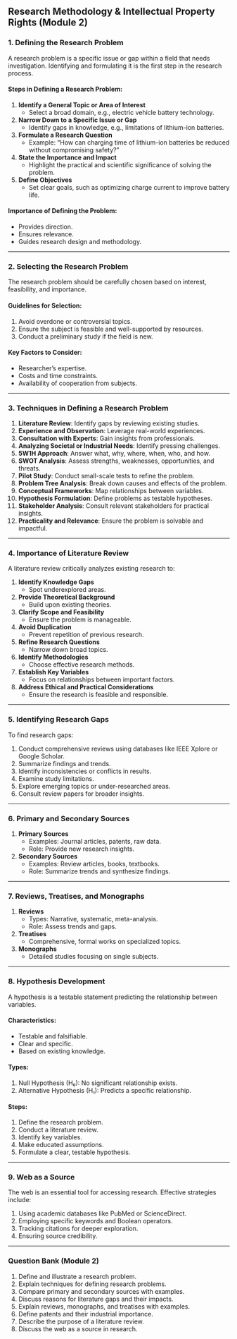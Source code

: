 ## Research Methodology & Intellectual Property Rights (Module 2)

### 1. Defining the Research Problem
A research problem is a specific issue or gap within a field that needs investigation. Identifying and formulating it is the first step in the research process.

#### Steps in Defining a Research Problem:
1. **Identify a General Topic or Area of Interest**
   - Select a broad domain, e.g., electric vehicle battery technology.
2. **Narrow Down to a Specific Issue or Gap**
   - Identify gaps in knowledge, e.g., limitations of lithium-ion batteries.
3. **Formulate a Research Question**
   - Example: “How can charging time of lithium-ion batteries be reduced without compromising safety?”
4. **State the Importance and Impact**
   - Highlight the practical and scientific significance of solving the problem.
5. **Define Objectives**
   - Set clear goals, such as optimizing charge current to improve battery life.

#### Importance of Defining the Problem:
- Provides direction.
- Ensures relevance.
- Guides research design and methodology.

---

### 2. Selecting the Research Problem
The research problem should be carefully chosen based on interest, feasibility, and importance.

#### Guidelines for Selection:
1. Avoid overdone or controversial topics.
2. Ensure the subject is feasible and well-supported by resources.
3. Conduct a preliminary study if the field is new.

#### Key Factors to Consider:
- Researcher’s expertise.
- Costs and time constraints.
- Availability of cooperation from subjects.

---

### 3. Techniques in Defining a Research Problem
1. **Literature Review**: Identify gaps by reviewing existing studies.
2. **Experience and Observation**: Leverage real-world experiences.
3. **Consultation with Experts**: Gain insights from professionals.
4. **Analyzing Societal or Industrial Needs**: Identify pressing challenges.
5. **5W1H Approach**: Answer what, why, where, when, who, and how.
6. **SWOT Analysis**: Assess strengths, weaknesses, opportunities, and threats.
7. **Pilot Study**: Conduct small-scale tests to refine the problem.
8. **Problem Tree Analysis**: Break down causes and effects of the problem.
9. **Conceptual Frameworks**: Map relationships between variables.
10. **Hypothesis Formulation**: Define problems as testable hypotheses.
11. **Stakeholder Analysis**: Consult relevant stakeholders for practical insights.
12. **Practicality and Relevance**: Ensure the problem is solvable and impactful.

---

### 4. Importance of Literature Review
A literature review critically analyzes existing research to:
1. **Identify Knowledge Gaps**
   - Spot underexplored areas.
2. **Provide Theoretical Background**
   - Build upon existing theories.
3. **Clarify Scope and Feasibility**
   - Ensure the problem is manageable.
4. **Avoid Duplication**
   - Prevent repetition of previous research.
5. **Refine Research Questions**
   - Narrow down broad topics.
6. **Identify Methodologies**
   - Choose effective research methods.
7. **Establish Key Variables**
   - Focus on relationships between important factors.
8. **Address Ethical and Practical Considerations**
   - Ensure the research is feasible and responsible.

---

### 5. Identifying Research Gaps
To find research gaps:
1. Conduct comprehensive reviews using databases like IEEE Xplore or Google Scholar.
2. Summarize findings and trends.
3. Identify inconsistencies or conflicts in results.
4. Examine study limitations.
5. Explore emerging topics or under-researched areas.
6. Consult review papers for broader insights.

---

### 6. Primary and Secondary Sources
1. **Primary Sources**
   - Examples: Journal articles, patents, raw data.
   - Role: Provide new research insights.
2. **Secondary Sources**
   - Examples: Review articles, books, textbooks.
   - Role: Summarize trends and synthesize findings.

---

### 7. Reviews, Treatises, and Monographs
1. **Reviews**
   - Types: Narrative, systematic, meta-analysis.
   - Role: Assess trends and gaps.
2. **Treatises**
   - Comprehensive, formal works on specialized topics.
3. **Monographs**
   - Detailed studies focusing on single subjects.

---

### 8. Hypothesis Development
A hypothesis is a testable statement predicting the relationship between variables.

#### Characteristics:
- Testable and falsifiable.
- Clear and specific.
- Based on existing knowledge.

#### Types:
1. Null Hypothesis (H₀): No significant relationship exists.
2. Alternative Hypothesis (H₁): Predicts a specific relationship.

#### Steps:
1. Define the research problem.
2. Conduct a literature review.
3. Identify key variables.
4. Make educated assumptions.
5. Formulate a clear, testable hypothesis.

---

### 9. Web as a Source
The web is an essential tool for accessing research. Effective strategies include:
1. Using academic databases like PubMed or ScienceDirect.
2. Employing specific keywords and Boolean operators.
3. Tracking citations for deeper exploration.
4. Ensuring source credibility.

---

### Question Bank (Module 2)
1. Define and illustrate a research problem.
2. Explain techniques for defining research problems.
3. Compare primary and secondary sources with examples.
4. Discuss reasons for literature gaps and their impacts.
5. Explain reviews, monographs, and treatises with examples.
6. Define patents and their industrial importance.
7. Describe the purpose of a literature review.
8. Discuss the web as a source in research.

